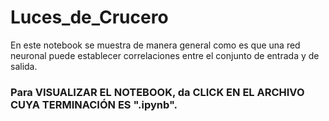 # Luces_de_Crucero
En este notebook se muestra de manera general como es que una red neuronal puede establecer correlaciones entre el conjunto de entrada y de salida.  

### Para VISUALIZAR EL NOTEBOOK, da CLICK EN EL ARCHIVO CUYA TERMINACIÓN ES ".ipynb".
